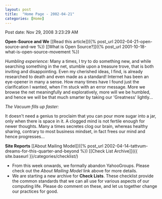 ```yaml
---
layout: post
title:  "Home Page - 2002-04-21"
categories: [Home]
---
```


Post date: Nov 29, 2008 3:23:29 AM

**Open-Source and We** [[Read this article]]({% post_url 2002-04-21-open-source-and-we %}) [[What is Open Source?]]({% post_url 2001-10-18-what-is-open-source-movement %})

_Humbling experience:_ Many a times, I try to do something new, and while searching something in the net, stumble upon a treasure trove, that is both inviting and disappointing. Even my cherished ideas, I find, is already researched to death and even made as a standard! Internet has been an eye-opener in many a sense. How many times have I found just the clarification I wanted, when I'm stuck with an error message. More we browse the net meaningfully and exploratively, more will we be humbled, and hence we will be that much smarter by taking our 'Greatness' lightly...

_The Vacuum fills up faster:_

It doesn't need a genius to proclaim that you can pour more sugar into a jar, only when there is space in it. A clogged mind is not fertile enough for newer thoughts. Many a times secretes clog our brain, whereas healthy sharing, contrary to most business mindset, in fact frees our mind and hence progresses...

**Site Reports** [[About Mailing Model]]({% post_url 2002-04-14-tattvum-dreams-for-this-quarter-and-beyond %}) [[Check List Archive]]({{ site.baseurl }}/categories/checklist/)

- From this week onwards, we formally abandon YahooGroups. Please check out the _About Mailing Model_ link above for more details.
- We are starting a new archive for **Check Lists**. These checklist provide the common standards that we can all use for various aspects of our computing life. Please do comment on these, and let us together change our practices for good.

